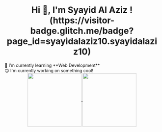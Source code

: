 <h1 align='center'>Hi 👋, I'm Syayid Al Aziz !(https://visitor-badge.glitch.me/badge?page_id=syayidalaziz10.syayidalaziz10)</h1>
🌱 I’m currently learning **Web Development**<br />
🙃 I'm currently working on something cool! <br />

<div style='text-align:center'>
    <a href="#" title="Stats">
        <img height=175 align="center" src="https://github-readme-stats.vercel.app/api?username=syayidalaziz10&show_icons=true&count_private=true&theme=gotham">
    </a>
    <a href="#" title="Stats">
        <img height=175 align="center" src="https://github-readme-stats.vercel.app/api/top-langs/?username=syayidalaziz10&title_color=2aa889&text_color=99d1ce&icon_color=2bbc8a&bg_color=0c1014&langs_count=10&layout=compact" />
    </a>
</div>
